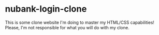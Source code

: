# nubank-login-clone
This is some clone website I'm doing to master my HTML/CSS capabilities! Please, I'm not responsible for what you will do with my clone.